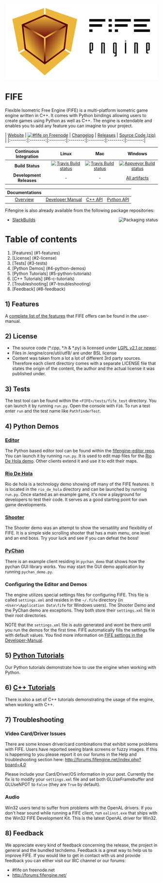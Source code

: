 ![FIFE LOGO](https://raw.githubusercontent.com/fifengine/fifengine/master/doc/logo/FIFE_small_c3.png)

# FIFE

Flexible Isometric Free Engine (FIFE) is a multi-platform isometric game engine written in C++.
It comes with Python bindings allowing users to create games using Python as well as C++. 
The engine is extendable and enables you to add any feature you can imagine to your project.

| [Website](http://fifengine.net/) | [![#fife on Freenode](https://img.shields.io/badge/freenode-%23fife-green.svg)](https://webchat.freenode.net/?channels=fife) | [Changelog](https://github.com/fifengine/fifengine/blob/master/CHANGELOG.md) | [Releases](https://github.com/fifengine/fifengine/releases) | [Source Code (zip)](https://github.com/fifengine/fifengine/archive/master.zip) |
|:--------:|:--------:|:--------:|:--------:|:--------:|:--------:|:--------:|

| Continuous Integration | Linux |   Mac    | Windows |
|:----------------------:|:-----:|:--------:|:-------:|
| **Build Status** | [![Travis Build status](https://travis-ci.org/fifengine/fifengine.svg?branch=master)](https://travis-ci.org/fifengine/fifengine) | [![Travis Build status](https://travis-ci.org/fifengine/fifengine.svg?branch=master)](https://travis-ci.org/fifengine/fifengine) | [![Appveyor Build status](https://ci.appveyor.com/api/projects/status/github/fifengine/fifengine?branch=master&svg=true)](https://ci.appveyor.com/project/LinuxDonald/fifengine) | 
| **Development Releases**  |   -    |    -     | [All artifacts](https://ci.appveyor.com/project/LinuxDonald/fifengine/build/artifacts) |

| **Documentations** | | | |
|:----------------------:|:----------------:|:-------:|:----------:|
| [Overview](https://fifengine.github.io/fifengine-docs/) | [Developer Manual](https://fifengine.github.io/fifengine-docs/developer-manual/en/) | [C++ API](http://www.fifengine.net/doxygen) | [Python API](http://www.fifengine.net/epydoc) |

Fifengine is also already available from the following package repositories:

<a href="https://repology.org/metapackage/fife"><img src="https://repology.org/badge/vertical-allrepos/fife.svg" alt="Packaging status" align="right"></a>

* [SlackBuilds](https://slackbuilds.org/repository/14.2/games/fifengine/)

# Table of contents
1. [Features]         (#1-features)
2. [License]          (#2-license)
3. [Tests]            (#3-tests)
4. [Python Demos]     (#4-python-demos)
6. [Python Tutorials] (#5-python-tutorials)
5. [C++ Tutorials]    (#6-c-tutorials)
7. [Troubleshooting]  (#7-troubleshooting)
8. [Feedback]         (#8-feedback)

## 1) Features

A [complete list of the features](https://fifengine.github.io/fifengine-docs/user-manual/en/#_features) that FIFE offers can be found in the user-manual.


## 2) License

- The source code (*.cpp, *.h & *.py) is licensed under [LGPL v2.1 or newer](http://www.gnu.org/licenses/lgpl-2.1.html).
- Files in /engine/core/util/utf8/ are under BSL license
- Content was taken from a lot a lot of different 3rd party sources. Therefore 
each client directory comes with a separate LICENSE file that states the origin
of the content, the author and the actual license it was published under.


## 3) Tests

The test tool can be found within the `<FIFE>/tests/fife_test` directory.
You can launch it by running `run.py`. Open the console with `F10`.
To run a test enter `run` and the test name like `PathfinderTest`.

## 4) Python Demos

### [Editor](https://github.com/fifengine/fifengine-editor)
The Python based editor tool can be found within the [fifengine-editor repo](https://github.com/fifengine/fifengine-editor).
You can launch it by running `run.py`. It is used to edit map files for the [Rio De Hola demo](https://github.com/fifengine/fifengine-demos/tree/master/rio_de_hola). Other clients extend it and use it to edit their maps.
  
### [Rio De Hola](https://github.com/fifengine/fifengine-demos/tree/master/rio_de_hola)
Rio de hola is a technology demo showing off many of the FIFE features.  It is 
located in the `rio_de_hola` directory and can be launched by running `run.py`. 
Once started as an example game, it's now a playground for developers to test their code. 
It serves as a good starting point for own game developments.

### [Shooter](https://github.com/fifengine/fifengine-demos/tree/master/shooter)
The Shooter demo was an attempt to show the versatility and flexibility of FIFE.
It is a simple side scrolling shooter that has a main menu, one level and an end boss.
Try your luck and see if you can defeat the boss!

### [PyChan](https://github.com/fifengine/fifengine-demos/tree/master/pychan_demo)
There is an example client residing in `pychan_demo` that shows how the pychan GUI library works.
You may start the GUI demo application by running `pychan_demo.py`.

### Configuring the Editor and Demos
The engine utilizes special settings files for configuring FIFE. This file is 
called `settings.xml` and resides in the `~/.fife` directory (in 
`<User>\Application Data\fife` for Windows users).  The Shooter Demo and the
PyChan demo are exceptions.  They both store their `settings.xml` file in their
root directories.

NOTE that the `settings.xml` file is auto generated and wont be there until you
run the demos for the first time.  FIFE automatically fills the settings file
with default values.  You find more information on [FIFE settings in the 
Developer-Manual](https://fifengine.github.io/fifengine-docs/developer-manual/en/#_engine_settings).


## 5) [Python Tutorials](https://github.com/fifengine/python-tutorials)

Our Python tutorials demonstrate how to use the engine when working with Python.


## 6) [C++ Tutorials](https://github.com/fifengine/cpp-tutorials)

There is also a set of C++ tutorials demonstrating the usage of the engine, when working with C++.


## 7) Troubleshooting

### Video Card/Driver Issues
There are some known driver/card combinations that exhibit some problems with
FIFE.  Users have reported seeing blank screens or fuzzy images.  If this is
happening to you please report it on our forums in the Help and troubleshooting
section here: http://forums.fifengine.net/index.php?board=4.0

Please include your Card/Driver/OS information in your post.  Currently the fix
is to modify your `settings.xml` file and set both GLUseFramebuffer and GLUseNPOT
to `False` (they are `True` by default).

### Audio
Win32 users tend to suffer from problems with the OpenAL drivers. If you don't 
hear sound while running a FIFE client, run `oalinst.exe` that ships with the
Win32 FIFE Development Kit.  This is the latest OpenAL driver for Win32.


## 8) Feedback

We appreciate every kind of feedback concerning the release, the project in 
general and the bundled techdemo. Feedback is a great way to help us to improve 
FIFE. If you would like to get in contact with us and provide feedback you can 
either visit our IRC channel or our forums:
 * #fife on freenode.net
 * http://forums.fifengine.net/
